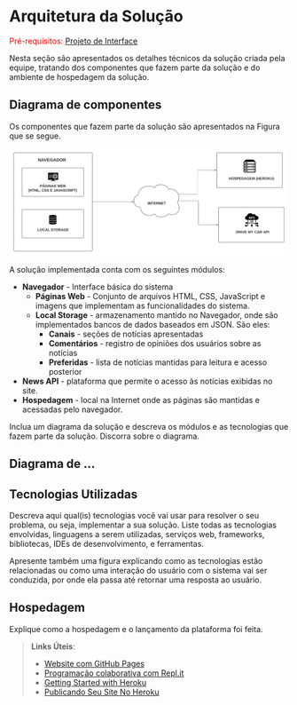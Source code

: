 # Arquitetura da Solução

<span style="color:red">Pré-requisitos: <a href="3-Projeto de Interface.md"> Projeto de Interface</a></span>

Nesta seção são apresentados os detalhes técnicos da solução criada pela equipe, tratando dos componentes que fazem parte da solução e do ambiente de hospedagem da solução.

## Diagrama de componentes

Os componentes que fazem parte da solução são apresentados na Figura que se segue.

<img src="https://github.com/ICEI-PUC-Minas-PMV-ADS/DriveMyCar/blob/master/docs/img/diagrama_componentes.png">

A solução implementada conta com os seguintes módulos:
- **Navegador** - Interface básica do sistema  
  - **Páginas Web** - Conjunto de arquivos HTML, CSS, JavaScript e imagens que implementam as funcionalidades do sistema.
   - **Local Storage** - armazenamento mantido no Navegador, onde são implementados bancos de dados baseados em JSON. São eles: 
     - **Canais** - seções de notícias apresentadas 
     - **Comentários** - registro de opiniões dos usuários sobre as notícias
     - **Preferidas** - lista de notícias mantidas para leitura e acesso posterior
 - **News API** - plataforma que permite o acesso às notícias exibidas no site.
 - **Hospedagem** - local na Internet onde as páginas são mantidas e acessadas pelo navegador. 

Inclua um diagrama da solução e descreva os módulos e as tecnologias que fazem parte da solução. Discorra sobre o diagrama.



## Diagrama de ...






## Tecnologias Utilizadas

Descreva aqui qual(is) tecnologias você vai usar para resolver o seu problema, ou seja, implementar a sua solução. Liste todas as tecnologias envolvidas, linguagens a serem utilizadas, serviços web, frameworks, bibliotecas, IDEs de desenvolvimento, e ferramentas.

Apresente também uma figura explicando como as tecnologias estão relacionadas ou como uma interação do usuário com o sistema vai ser conduzida, por onde ela passa até retornar uma resposta ao usuário.


## Hospedagem

Explique como a hospedagem e o lançamento da plataforma foi feita.

> **Links Úteis**:
>
> - [Website com GitHub Pages](https://pages.github.com/)
> - [Programação colaborativa com Repl.it](https://repl.it/)
> - [Getting Started with Heroku](https://devcenter.heroku.com/start)
> - [Publicando Seu Site No Heroku](http://pythonclub.com.br/publicando-seu-hello-world-no-heroku.html)
